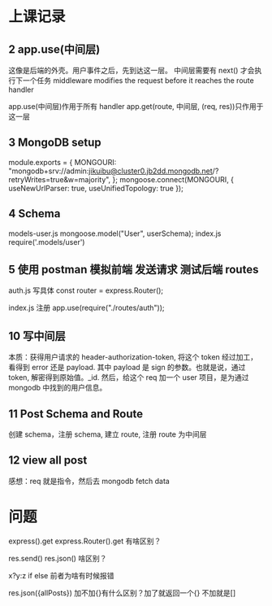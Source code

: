 # 上课记录

## 2 app.use(中间层)

这像是后端的外壳。用户事件之后，先到达这一层。
中间层需要有 next() 才会执行下一个任务
middleware modifies the request before it reaches the route handler

app.use(中间层)作用于所有 handler
app.get(route, 中间层, (req, res))只作用于这一层

## 3 MongoDB setup

module.exports = {
MONGOURI:
"mongodb+srv://admin:jikuibu@cluster0.jb2dd.mongodb.net/<dbname>?retryWrites=true&w=majority",
};
mongoose.connect(MONGOURI, { useNewUrlParser: true, useUnifiedTopology: true });

## 4 Schema

models-user.js
mongoose.model("User", userSchema);
index.js
require('.models/user')

## 5 使用 postman 模拟前端 发送请求 测试后端 routes

auth.js
写具体
const router = express.Router();

index.js
注册
app.use(require("./routes/auth"));

## 10 写中间层

本质：获得用户请求的 header-authorization-token, 将这个 token 经过加工，看得到 error 还是 payload.
其中 payload 是 sign 的参数。也就是说，通过 token, 解密得到原始值。\_id.
然后，给这个 req 加一个 user 项目，是为通过 mongodb 中找到的用户信息。

## 11 Post Schema and Route

创建 schema，注册 schema, 建立 route, 注册 route 为中间层

## 12 view all post

感想：req 就是指令，然后去 mongodb fetch data

# 问题

express().get
express.Router().get
有啥区别？

res.send()
res.json()
啥区别？

x?y:z
if else
前者为啥有时候报错

res.json({allPosts})
加不加{}有什么区别？加了就返回一个{}
不加就是[]
